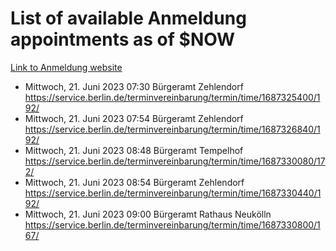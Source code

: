 # List of available Anmeldung appointments as of $NOW
[Link to Anmeldung website](https://service.berlin.de/terminvereinbarung/termin/tag.php?termin=1&anliegen[]=120686&dienstleisterlist=122210,122217,327316,122219,327312,122227,327314,122231,327346,122243,327348,122254,122252,329742,122260,329745,122262,329748,122271,327278,122273,327274,122277,327276,330436,122280,327294,122282,327290,122284,327292,122291,327270,122285,327266,122286,327264,122296,327268,150230,329760,122297,327286,122294,327284,122312,329763,122314,329775,122304,327330,122311,327334,122309,327332,317869,122281,327352,122279,329772,122283,122276,327324,122274,327326,122267,329766,122246,327318,122251,327320,122257,327322,122208,327298,122226,327300&herkunft=http%3A%2F%2Fservice.berlin.de%2Fdienstleistung%2F120686%2F)
- Mittwoch, 21. Juni 2023 07:30 Bürgeramt Zehlendorf https://service.berlin.de/terminvereinbarung/termin/time/1687325400/192/
- Mittwoch, 21. Juni 2023 07:54 Bürgeramt Zehlendorf https://service.berlin.de/terminvereinbarung/termin/time/1687326840/192/
- Mittwoch, 21. Juni 2023 08:48 Bürgeramt Tempelhof https://service.berlin.de/terminvereinbarung/termin/time/1687330080/172/
- Mittwoch, 21. Juni 2023 08:54 Bürgeramt Zehlendorf https://service.berlin.de/terminvereinbarung/termin/time/1687330440/192/
- Mittwoch, 21. Juni 2023 09:00 Bürgeramt Rathaus Neukölln https://service.berlin.de/terminvereinbarung/termin/time/1687330800/167/
